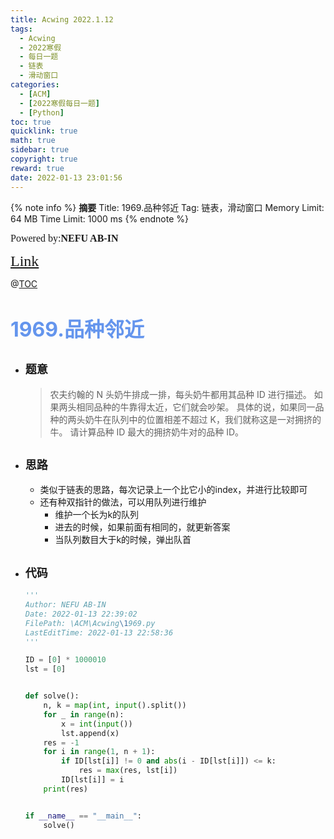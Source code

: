 ```yaml
---
title: Acwing 2022.1.12
tags:
  - Acwing
  - 2022寒假
  - 每日一题
  - 链表
  - 滑动窗口
categories:
  - [ACM]
  - [2022寒假每日一题]
  - [Python]
toc: true
quicklink: true
math: true
sidebar: true
copyright: true
reward: true
date: 2022-01-13 23:01:56
---
```



{% note info %}
**摘要**
Title: 1969.品种邻近
Tag: 链表，滑动窗口
Memory Limit: 64 MB
Time Limit: 1000 ms
{% endnote %}
<!-- more -->

<font size=3 face=楷体>Powered by:**NEFU AB-IN**</font>

<font color=#FFA500 size=5 face=楷体>[Link](https://www.acwing.com/problem/content/1971/)</font>

@[TOC](文章目录)

# <font color=#6495ED size=6>1969.品种邻近</font>

* ## <font size=4 face=粗体>题意</font>

  >农夫约翰的 N 头奶牛排成一排，每头奶牛都用其品种 ID 进行描述。
  >如果两头相同品种的牛靠得太近，它们就会吵架。
  >具体的说，如果同一品种的两头奶牛在队列中的位置相差不超过 K，我们就称这是一对拥挤的牛。
  >请计算品种 ID 最大的拥挤奶牛对的品种 ID。
  

* ## <font size=4 face=粗体>思路</font>

  * 类似于链表的思路，每次记录上一个比它小的index，并进行比较即可
  * 还有种双指针的做法，可以用队列进行维护
    * 维护一个长为k的队列
    * 进去的时候，如果前面有相同的，就更新答案
    * 当队列数目大于k的时候，弹出队首

* ## <font size=4 face=粗体>代码</font>

  ```python
  '''
  Author: NEFU AB-IN
  Date: 2022-01-13 22:39:02
  FilePath: \ACM\Acwing\1969.py
  LastEditTime: 2022-01-13 22:58:36
  '''

  ID = [0] * 1000010
  lst = [0]


  def solve():
      n, k = map(int, input().split())
      for _ in range(n):
          x = int(input())
          lst.append(x)
      res = -1
      for i in range(1, n + 1):
          if ID[lst[i]] != 0 and abs(i - ID[lst[i]]) <= k:
              res = max(res, lst[i])
          ID[lst[i]] = i
      print(res)


  if __name__ == "__main__":
      solve()
  ```
